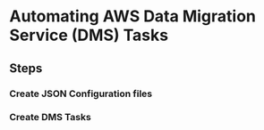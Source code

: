 # Automating AWS Data Migration Service (DMS) Tasks

## Steps
### Create JSON Configuration files


### Create DMS Tasks

